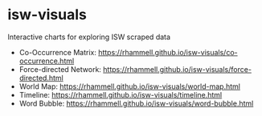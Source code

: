 # isw-visuals
Interactive charts for exploring ISW scraped data

- Co-Occurrence Matrix: https://rhammell.github.io/isw-visuals/co-occurrence.html
- Force-directed Network: https://rhammell.github.io/isw-visuals/force-directed.html
- World Map: https://rhammell.github.io/isw-visuals/world-map.html
- Timeline: https://rhammell.github.io/isw-visuals/timeline.html
- Word Bubble: https://rhammell.github.io/isw-visuals/word-bubble.html
